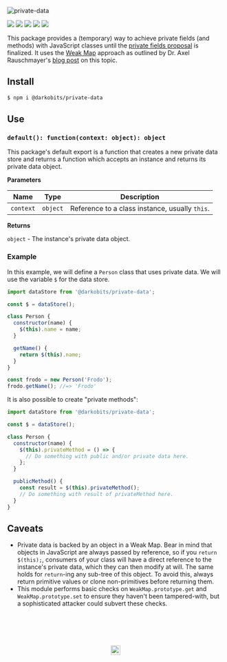 ![private-data](https://user-images.githubusercontent.com/441546/36626707-5ac8c514-18ec-11e8-968e-ee84cdb3dcd9.png)

[![][npm-img]][npm-url] [![][travis-img]][travis-url] [![][codacy-img]][codacy-url] [![][cc-img]][cc-url] [![][xo-img]][xo-url]

This package provides a (temporary) way to achieve private fields (and methods) with JavaScript classes until the [private fields proposal](https://github.com/tc39/proposal-private-fields) is finalized. It uses the [Weak Map](https://ponyfoo.com/articles/es6-weakmaps-sets-and-weaksets-in-depth#es6-weakmaps) approach as outlined by Dr. Axel Rauschmayer's [blog post](http://2ality.com/2016/01/private-data-classes.html#keeping-private-data-in-weakmaps) on this topic.

## Install

```bash
$ npm i @darkobits/private-data
```

## Use

### `default(): function(context: object): object`

This package's default export is a function that creates a new private data store and returns a function which accepts an instance and returns its private data object.

**Parameters**

|Name|Type|Description|
|---|---|---|
|`context`|`object`|Reference to a class instance, usually `this`.|

**Returns**

`object` - The instance's private data object.

### Example

In this example, we will define a `Person` class that uses private data. We will use the variable `$` for the data store.

```js
import dataStore from '@darkobits/private-data';

const $ = dataStore();

class Person {
  constructor(name) {
    $(this).name = name;
  }

  getName() {
    return $(this).name;
  }
}

const frodo = new Person('Frodo');
frodo.getName(); //=> 'Frodo'
```

It is also possible to create "private methods":

```js
import dataStore from '@darkobits/private-data';

const $ = dataStore();

class Person {
  constructor(name) {
    $(this).privateMethod = () => {
      // Do something with public and/or private data here.
    };
  }

  publicMethod() {
    const result = $(this).privateMethod();
    // Do something with result of privateMethod here.
  }
}
```

## Caveats

- Private data is backed by an object in a Weak Map. Bear in mind that objects in JavaScript are always passed by reference, so if you `return $(this);`, consumers of your class will have a direct reference to the instance's private data, which they can then modify at will. The same holds for `return`-ing any sub-tree of this object. To avoid this, always return primitive values or clone non-primitives before returning them.
- This module performs basic checks on `WeakMap.prototype.get` and `WeakMap.prototype.set` to ensure they haven't been tampered-with, but a sophisticated attacker could subvert these checks.


## &nbsp;
<p align="center">
  <br>
  <img width="22" height="22" src="https://cloud.githubusercontent.com/assets/441546/25318539/db2f4cf2-2845-11e7-8e10-ef97d91cd538.png">
</p>

[travis-img]: https://img.shields.io/travis/darkobits/private-data.svg?style=flat-square
[travis-url]: https://travis-ci.org/darkobits/private-data

[npm-img]: https://img.shields.io/npm/v/@darkobits/private-data.svg?style=flat-square
[npm-url]: https://www.npmjs.com/package/@darkobits/private-data

[codacy-img]: https://img.shields.io/codacy/coverage/0023b07bb2454f2a8c336f92814f09a0.svg?style=flat-square
[codacy-url]: https://www.codacy.com/app/darkobits/private-data

[xo-img]: https://img.shields.io/badge/code_style-XO-e271a5.svg?style=flat-square
[xo-url]: https://github.com/sindresorhus/xo

[cc-img]: https://img.shields.io/badge/Conventional%20Commits-1.0.0-yellow.svg?style=flat-square
[cc-url]: https://conventionalcommits.org/
